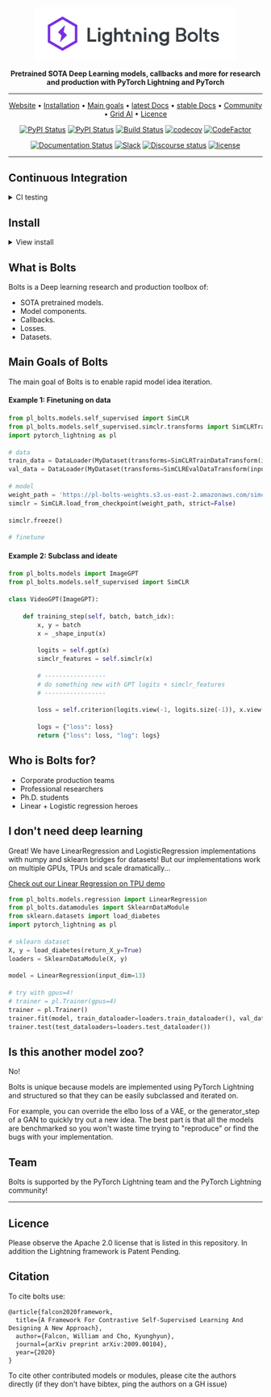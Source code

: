 <div align="center">

<img src="docs/source/_images/logos/bolts_logo.png" width="400px">

**Pretrained SOTA Deep Learning models, callbacks and more for research and production with PyTorch Lightning and PyTorch**

---

<p align="center">
  <a href="https://www.pytorchlightning.ai/">Website</a> •
  <a href="#install">Installation</a> •
  <a href="#main-Goals-of-Bolts">Main goals</a> •
  <a href="https://lightning-bolts.readthedocs.io/en/latest/">latest Docs</a> •
  <a href="https://lightning-bolts.readthedocs.io/en/stable/">stable Docs</a> •
  <a href="#team">Community</a> •
  <a href="https://www.grid.ai/">Grid AI</a> •
  <a href="#licence">Licence</a>
</p>

[![PyPI Status](https://badge.fury.io/py/lightning-bolts.svg)](https://badge.fury.io/py/lightning-bolts)
[![PyPI Status](https://pepy.tech/badge/lightning-bolts)](https://pepy.tech/project/lightning-bolts)
[![Build Status](https://dev.azure.com/PytorchLightning/lightning%20Bolts/_apis/build/status/PyTorchLightning.lightning-bolts?branchName=master)](https://dev.azure.com/PytorchLightning/lightning%20Bolts/_build/latest?definitionId=5&branchName=master)
[![codecov](https://codecov.io/gh/PyTorchLightning/lightning-bolts/branch/master/graph/badge.svg)](https://codecov.io/gh/PyTorchLightning/lightning-bolts)
[![CodeFactor](https://www.codefactor.io/repository/github/pytorchlightning/lightning-bolts/badge)](https://www.codefactor.io/repository/github/pytorchlightning/lightning-bolts)

[![Documentation Status](https://readthedocs.org/projects/lightning-bolts/badge/?version=latest)](https://pytorch-lightning-bolts.readthedocs.io/en/latest/)
[![Slack](https://img.shields.io/badge/slack-chat-green.svg?logo=slack)](https://join.slack.com/t/pytorch-lightning/shared_invite/zt-f6bl2l0l-JYMK3tbAgAmGRrlNr00f1A)
[![Discourse status](https://img.shields.io/discourse/status?server=https%3A%2F%2Fforums.pytorchlightning.ai)](https://forums.pytorchlightning.ai/)
[![license](https://img.shields.io/badge/License-Apache%202.0-blue.svg)](https://github.com/PytorchLightning/lightning-bolts/blob/master/LICENSE)

<!--
[![Next Release](https://img.shields.io/badge/Next%20Release-Oct%2005-purple.svg)](https://shields.io/)
-->

</div>

---

## Continuous Integration

<details>
  <summary>CI testing</summary>

| System / PyTorch ver. | 1.6 (min. req.) | 1.8 (latest) |
| :---: | :---: | :---: |
| Linux py3.{6,8} | ![CI full testing](https://github.com/PyTorchLightning/lightning-bolts/workflows/CI%20full%20testing/badge.svg?branch=master&event=push) | ![CI full testing](https://github.com/PyTorchLightning/lightning-bolts/workflows/CI%20full%20testing/badge.svg?branch=master&event=push) |
| OSX py3.{6,8} | ![CI full testing](https://github.com/PyTorchLightning/lightning-bolts/workflows/CI%20full%20testing/badge.svg?branch=master&event=push) | ![CI full testing](https://github.com/PyTorchLightning/lightning-bolts/workflows/CI%20full%20testing/badge.svg?branch=master&event=push) |
| Windows py3.7* | ![CI base testing](https://github.com/PyTorchLightning/lightning-bolts/workflows/CI%20base%20testing/badge.svg?branch=master&event=push) | ![CI base testing](https://github.com/PyTorchLightning/lightning-bolts/workflows/CI%20base%20testing/badge.svg?branch=master&event=push) |

- _\* testing just the package itself, we skip full test suite - excluding `tests` folder_

</details>

## Install

<details>
  <summary>View install</summary>

Simple installation from PyPI
```bash
pip install lightning-bolts
```

Install bleeding-edge (no guarantees)
```bash
pip install git+https://github.com/PytorchLightning/lightning-bolts.git@master --upgrade
```

In case you want to have full experience you can install all optional packages at once
```bash
pip install lightning-bolts["extra"]
```

</details>

## What is Bolts

Bolts is a Deep learning research and production toolbox of:

- SOTA pretrained models.
- Model components.
- Callbacks.
- Losses.
- Datasets.

## Main Goals of Bolts

The main goal of Bolts is to enable rapid model idea iteration.

#### Example 1: Finetuning on data

```python
from pl_bolts.models.self_supervised import SimCLR
from pl_bolts.models.self_supervised.simclr.transforms import SimCLRTrainDataTransform, SimCLREvalDataTransform
import pytorch_lightning as pl

# data
train_data = DataLoader(MyDataset(transforms=SimCLRTrainDataTransform(input_height=32)))
val_data = DataLoader(MyDataset(transforms=SimCLREvalDataTransform(input_height=32)))

# model
weight_path = 'https://pl-bolts-weights.s3.us-east-2.amazonaws.com/simclr/bolts_simclr_imagenet/simclr_imagenet.ckpt'
simclr = SimCLR.load_from_checkpoint(weight_path, strict=False)

simclr.freeze()

# finetune
```

#### Example 2: Subclass and ideate

```python
from pl_bolts.models import ImageGPT
from pl_bolts.models.self_supervised import SimCLR

class VideoGPT(ImageGPT):

    def training_step(self, batch, batch_idx):
        x, y = batch
        x = _shape_input(x)

        logits = self.gpt(x)
        simclr_features = self.simclr(x)

        # -----------------
        # do something new with GPT logits + simclr_features
        # -----------------

        loss = self.criterion(logits.view(-1, logits.size(-1)), x.view(-1).long())

        logs = {"loss": loss}
        return {"loss": loss, "log": logs}
```

## Who is Bolts for?

- Corporate production teams
- Professional researchers
- Ph.D. students
- Linear + Logistic regression heroes

## I don't need deep learning

Great!
We have LinearRegression and LogisticRegression implementations with numpy and sklearn bridges for datasets!
But our implementations work on multiple GPUs, TPUs and scale dramatically...

[Check out our Linear Regression on TPU demo](https://colab.research.google.com/drive/13glsKiwMu1-H24cBLYaWdJ4_TxC2Z3ox?usp=sharing)

```python
from pl_bolts.models.regression import LinearRegression
from pl_bolts.datamodules import SklearnDataModule
from sklearn.datasets import load_diabetes
import pytorch_lightning as pl

# sklearn dataset
X, y = load_diabetes(return_X_y=True)
loaders = SklearnDataModule(X, y)

model = LinearRegression(input_dim=13)

# try with gpus=4!
# trainer = pl.Trainer(gpus=4)
trainer = pl.Trainer()
trainer.fit(model, train_dataloader=loaders.train_dataloader(), val_dataloaders=loaders.val_dataloader())
trainer.test(test_dataloaders=loaders.test_dataloader())
```

## Is this another model zoo?

No!

Bolts is unique because models are implemented using PyTorch Lightning and structured so that they can be easily
subclassed and iterated on.

For example, you can override the elbo loss of a VAE, or the generator_step of a GAN to quickly try out a new idea.
The best part is that all the models are benchmarked so you won't waste time trying to "reproduce" or find the bugs
with your implementation.

## Team

Bolts is supported by the PyTorch Lightning team and the PyTorch Lightning community!

---

## Licence

Please observe the Apache 2.0 license that is listed in this repository.
 In addition the Lightning framework is Patent Pending.

## Citation
To cite bolts use:

```
@article{falcon2020framework,
  title={A Framework For Contrastive Self-Supervised Learning And Designing A New Approach},
  author={Falcon, William and Cho, Kyunghyun},
  journal={arXiv preprint arXiv:2009.00104},
  year={2020}
}
```

To cite other contributed models or modules, please cite the authors directly (if they don't have bibtex, ping the authors on a GH issue)

